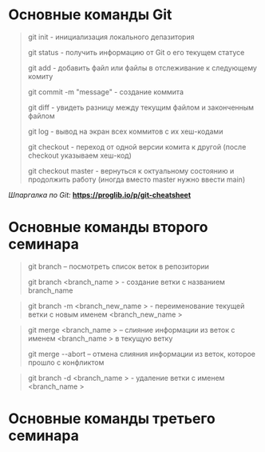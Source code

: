 # Основные команды Git

> git init - инициализация локального депазитория
>
> git status - получить информацию от Git о его текущем статусе
>
> git add - добавить файл или файлы в отслеживание к следующему комиту
>
> git commit -m "message" - создание коммита
>
> git diff - увидеть разницу между текущим файлом и законченным файлом
>
> git log - вывод на экран всех коммитов с их хеш-кодами
>
> git checkout - переход от одной версии комита к другой (после checkout указываем хеш-код) 
>
> git checkout master - вернуться к октуальному состоянию и продолжить работу (иногда вместо master нужно ввести main)
>
*Шпаргалка по Git:* **https://proglib.io/p/git-cheatsheet**

# Основные  команды второго семинара

> git branch – посмотреть список веток в репозитории
>
> git branch <branch_name > - создание ветки с названием branch_name

> git branch -m <branch_new_name > - переименование текущей ветки с новым именем <branch_new_name >

> git merge <branch_name > –  слияние информации из веток с именем <branch_name > в текущую ветку
> 
> git merge --abort –  отмена слияния информации из веток, которое прошло с конфликтом

> git branch -d <branch_name > - удаление ветки с именем <branch_name >

# Основные  команды третьего семинара


